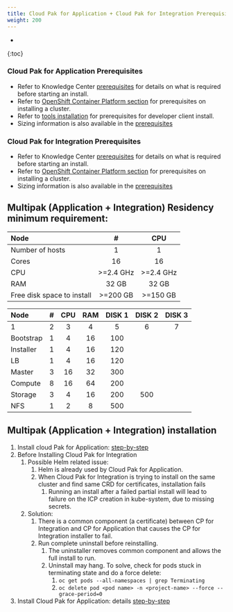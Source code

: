 ```yaml
---
title: Cloud Pak for Application + Cloud Pak for Integration Prerequisites
weight: 200
---
```

- 
{:toc}

### Cloud Pak for Application Prerequisites
* Refer to Knowledge Center [prerequisites](https://www.ibm.com/support/knowledgecenter/SSCSJL_4.x/install-prerequisites.html) for details on what is required before starting an install.
* Refer to [OpenShift Container Platform section](../../ocp/prerequisites/) for prerequisites on installing a cluster.
* Refer to [tools installation](../../cp4a_install_dev_tools_mac/) for prerequisites for developer client install.
* Sizing information is also available in the [prerequisites](https://www.ibm.com/support/knowledgecenter/SSCSJL_4.x/install-prerequisites.html)

### Cloud Pak for Integration Prerequisites
* Refer to Knowledge Center [prerequisites](https://www.ibm.com/support/knowledgecenter/SSGT7J_19.4/install/sysreqs.html) for details on what is required before starting an install.
* Refer to [OpenShift Container Platform section](../../ocp/prerequisites/) for prerequisites on installing a cluster.
* Sizing information is also available in the [prerequisites](https://www.ibm.com/support/knowledgecenter/SSGT7J_19.4/install/sysreqs.html)


## Multipak (Application + Integration) Residency minimum requirement:

| Node | #| CPU |
| :---------- | :-----------------------------: | :------------------------------------------------: |
| Number of hosts | 1 | 1 |
| Cores | 16 | 16 |
| CPU | >=2.4 GHz | >=2.4 GHz |
| RAM | 32 GB | 32 GB |
| Free disk space to install | >=200 GB | >=150 GB |

| Node | #| CPU | RAM | DISK 1 |DISK 2 | DISK 3 |
| :---------- | :------: | :-------: | :---: | :----: | :----: | :----: |
| 1| 2| 3| 4| 5| 6| 7 |
| Bootstrap | 1 | 4 | 16 | 100 | | |
| Installer | 1 | 4 | 16 | 120 | | |
| LB | 1 | 4 | 16 |120 | | |
| Master | 3 | 16 | 32 | 300 | | |
| Compute | 8 | 16 | 64 | 200|  |  |
| Storage | 3 | 4 | 16 | 200 | 500 |  |
| NFS | 1 | 2 | 8 | 500 |  |  |


## Multipak (Application + Integration) installation
1. Install cloud Pak for Application: [step-by-step](../application/introduction)
2. Before Installing Cloud Pak for Integration
    1. Possible Helm related issue:
        1. Helm is already used by Cloud Pak for Application. 
        2. When Cloud Pak for Integration is trying to install on the same cluster and find same CRD for certificates, installation fails
            1. Running an install after a failed partial install will lead to failure on the ICP creation in kube-system, due to missing secrets. 
    2. Solution:
        1. There is a common component (a certificate) between CP for Integration and CP for Application that causes the CP for Integration installer to fail. 
        2. Run complete uninstall before reinstalling.
            1. The uninstaller removes common component and allows the full install to run.
            2. Uninstall may hang. To solve, check for pods stuck in terminating state and do a force delete:
                1. ``` oc get pods --all-namespaces | grep Terminating ```
                2. ``` oc delete pod <pod name> -n <project-name> --force --grace-period=0 ```
3. Install Cloud Pak for Application: details [step-by-step](../integration/introduction)